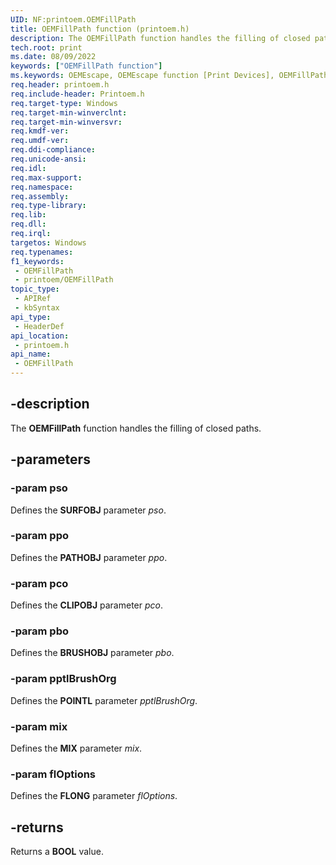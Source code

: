 ```yaml
---
UID: NF:printoem.OEMFillPath
title: OEMFillPath function (printoem.h)
description: The OEMFillPath function handles the filling of closed paths.
tech.root: print
ms.date: 08/09/2022
keywords: ["OEMFillPath function"]
ms.keywords: OEMEscape, OEMEscape function [Print Devices], OEMFillPath, print.oemfillpath, print_unidrv-pscript_rendering_0c8783bf-0e73-4b66-98a2-b71ee177549b.xml, printoem/OEMEscape
req.header: printoem.h
req.include-header: Printoem.h
req.target-type: Windows
req.target-min-winverclnt: 
req.target-min-winversvr: 
req.kmdf-ver: 
req.umdf-ver: 
req.ddi-compliance: 
req.unicode-ansi: 
req.idl: 
req.max-support: 
req.namespace: 
req.assembly: 
req.type-library: 
req.lib: 
req.dll: 
req.irql: 
targetos: Windows
req.typenames: 
f1_keywords:
 - OEMFillPath
 - printoem/OEMFillPath
topic_type:
 - APIRef
 - kbSyntax
api_type:
 - HeaderDef
api_location:
 - printoem.h
api_name:
 - OEMFillPath
---
```


## -description

The **OEMFillPath** function handles the filling of closed paths.

## -parameters

### -param pso

Defines the **SURFOBJ** parameter *pso*.

### -param ppo

Defines the **PATHOBJ** parameter *ppo*.

### -param pco

Defines the **CLIPOBJ** parameter *pco*.

### -param pbo

Defines the **BRUSHOBJ** parameter *pbo*.

### -param pptlBrushOrg

Defines the **POINTL** parameter *pptlBrushOrg*.

### -param mix

Defines the **MIX** parameter *mix*.

### -param flOptions

Defines the **FLONG** parameter *flOptions*.

## -returns

Returns a **BOOL** value.
